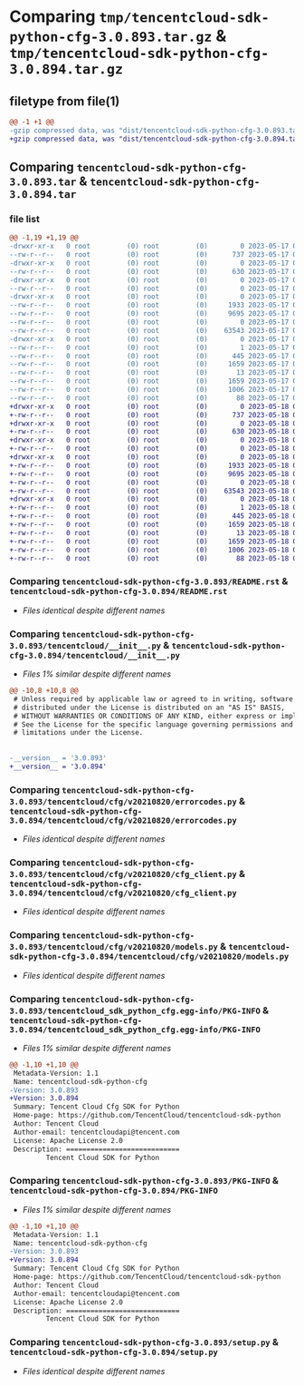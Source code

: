 # Comparing `tmp/tencentcloud-sdk-python-cfg-3.0.893.tar.gz` & `tmp/tencentcloud-sdk-python-cfg-3.0.894.tar.gz`

## filetype from file(1)

```diff
@@ -1 +1 @@
-gzip compressed data, was "dist/tencentcloud-sdk-python-cfg-3.0.893.tar", last modified: Wed May 17 03:25:53 2023, max compression
+gzip compressed data, was "dist/tencentcloud-sdk-python-cfg-3.0.894.tar", last modified: Thu May 18 00:20:07 2023, max compression
```

## Comparing `tencentcloud-sdk-python-cfg-3.0.893.tar` & `tencentcloud-sdk-python-cfg-3.0.894.tar`

### file list

```diff
@@ -1,19 +1,19 @@
-drwxr-xr-x   0 root         (0) root         (0)        0 2023-05-17 03:25:53.000000 tencentcloud-sdk-python-cfg-3.0.893/
--rw-r--r--   0 root         (0) root         (0)      737 2023-05-17 03:25:53.000000 tencentcloud-sdk-python-cfg-3.0.893/README.rst
-drwxr-xr-x   0 root         (0) root         (0)        0 2023-05-17 03:25:53.000000 tencentcloud-sdk-python-cfg-3.0.893/tencentcloud/
--rw-r--r--   0 root         (0) root         (0)      630 2023-05-17 03:25:53.000000 tencentcloud-sdk-python-cfg-3.0.893/tencentcloud/__init__.py
-drwxr-xr-x   0 root         (0) root         (0)        0 2023-05-17 03:25:53.000000 tencentcloud-sdk-python-cfg-3.0.893/tencentcloud/cfg/
--rw-r--r--   0 root         (0) root         (0)        0 2023-05-17 03:25:53.000000 tencentcloud-sdk-python-cfg-3.0.893/tencentcloud/cfg/__init__.py
-drwxr-xr-x   0 root         (0) root         (0)        0 2023-05-17 03:25:53.000000 tencentcloud-sdk-python-cfg-3.0.893/tencentcloud/cfg/v20210820/
--rw-r--r--   0 root         (0) root         (0)     1933 2023-05-17 03:25:53.000000 tencentcloud-sdk-python-cfg-3.0.893/tencentcloud/cfg/v20210820/errorcodes.py
--rw-r--r--   0 root         (0) root         (0)     9695 2023-05-17 03:25:53.000000 tencentcloud-sdk-python-cfg-3.0.893/tencentcloud/cfg/v20210820/cfg_client.py
--rw-r--r--   0 root         (0) root         (0)        0 2023-05-17 03:25:53.000000 tencentcloud-sdk-python-cfg-3.0.893/tencentcloud/cfg/v20210820/__init__.py
--rw-r--r--   0 root         (0) root         (0)    63543 2023-05-17 03:25:53.000000 tencentcloud-sdk-python-cfg-3.0.893/tencentcloud/cfg/v20210820/models.py
-drwxr-xr-x   0 root         (0) root         (0)        0 2023-05-17 03:25:53.000000 tencentcloud-sdk-python-cfg-3.0.893/tencentcloud_sdk_python_cfg.egg-info/
--rw-r--r--   0 root         (0) root         (0)        1 2023-05-17 03:25:53.000000 tencentcloud-sdk-python-cfg-3.0.893/tencentcloud_sdk_python_cfg.egg-info/dependency_links.txt
--rw-r--r--   0 root         (0) root         (0)      445 2023-05-17 03:25:53.000000 tencentcloud-sdk-python-cfg-3.0.893/tencentcloud_sdk_python_cfg.egg-info/SOURCES.txt
--rw-r--r--   0 root         (0) root         (0)     1659 2023-05-17 03:25:53.000000 tencentcloud-sdk-python-cfg-3.0.893/tencentcloud_sdk_python_cfg.egg-info/PKG-INFO
--rw-r--r--   0 root         (0) root         (0)       13 2023-05-17 03:25:53.000000 tencentcloud-sdk-python-cfg-3.0.893/tencentcloud_sdk_python_cfg.egg-info/top_level.txt
--rw-r--r--   0 root         (0) root         (0)     1659 2023-05-17 03:25:53.000000 tencentcloud-sdk-python-cfg-3.0.893/PKG-INFO
--rw-r--r--   0 root         (0) root         (0)     1006 2023-05-17 03:25:53.000000 tencentcloud-sdk-python-cfg-3.0.893/setup.py
--rw-r--r--   0 root         (0) root         (0)       88 2023-05-17 03:25:53.000000 tencentcloud-sdk-python-cfg-3.0.893/setup.cfg
+drwxr-xr-x   0 root         (0) root         (0)        0 2023-05-18 00:20:07.000000 tencentcloud-sdk-python-cfg-3.0.894/
+-rw-r--r--   0 root         (0) root         (0)      737 2023-05-18 00:20:07.000000 tencentcloud-sdk-python-cfg-3.0.894/README.rst
+drwxr-xr-x   0 root         (0) root         (0)        0 2023-05-18 00:20:07.000000 tencentcloud-sdk-python-cfg-3.0.894/tencentcloud/
+-rw-r--r--   0 root         (0) root         (0)      630 2023-05-18 00:20:07.000000 tencentcloud-sdk-python-cfg-3.0.894/tencentcloud/__init__.py
+drwxr-xr-x   0 root         (0) root         (0)        0 2023-05-18 00:20:07.000000 tencentcloud-sdk-python-cfg-3.0.894/tencentcloud/cfg/
+-rw-r--r--   0 root         (0) root         (0)        0 2023-05-18 00:20:07.000000 tencentcloud-sdk-python-cfg-3.0.894/tencentcloud/cfg/__init__.py
+drwxr-xr-x   0 root         (0) root         (0)        0 2023-05-18 00:20:07.000000 tencentcloud-sdk-python-cfg-3.0.894/tencentcloud/cfg/v20210820/
+-rw-r--r--   0 root         (0) root         (0)     1933 2023-05-18 00:20:07.000000 tencentcloud-sdk-python-cfg-3.0.894/tencentcloud/cfg/v20210820/errorcodes.py
+-rw-r--r--   0 root         (0) root         (0)     9695 2023-05-18 00:20:07.000000 tencentcloud-sdk-python-cfg-3.0.894/tencentcloud/cfg/v20210820/cfg_client.py
+-rw-r--r--   0 root         (0) root         (0)        0 2023-05-18 00:20:07.000000 tencentcloud-sdk-python-cfg-3.0.894/tencentcloud/cfg/v20210820/__init__.py
+-rw-r--r--   0 root         (0) root         (0)    63543 2023-05-18 00:20:07.000000 tencentcloud-sdk-python-cfg-3.0.894/tencentcloud/cfg/v20210820/models.py
+drwxr-xr-x   0 root         (0) root         (0)        0 2023-05-18 00:20:07.000000 tencentcloud-sdk-python-cfg-3.0.894/tencentcloud_sdk_python_cfg.egg-info/
+-rw-r--r--   0 root         (0) root         (0)        1 2023-05-18 00:20:07.000000 tencentcloud-sdk-python-cfg-3.0.894/tencentcloud_sdk_python_cfg.egg-info/dependency_links.txt
+-rw-r--r--   0 root         (0) root         (0)      445 2023-05-18 00:20:07.000000 tencentcloud-sdk-python-cfg-3.0.894/tencentcloud_sdk_python_cfg.egg-info/SOURCES.txt
+-rw-r--r--   0 root         (0) root         (0)     1659 2023-05-18 00:20:07.000000 tencentcloud-sdk-python-cfg-3.0.894/tencentcloud_sdk_python_cfg.egg-info/PKG-INFO
+-rw-r--r--   0 root         (0) root         (0)       13 2023-05-18 00:20:07.000000 tencentcloud-sdk-python-cfg-3.0.894/tencentcloud_sdk_python_cfg.egg-info/top_level.txt
+-rw-r--r--   0 root         (0) root         (0)     1659 2023-05-18 00:20:07.000000 tencentcloud-sdk-python-cfg-3.0.894/PKG-INFO
+-rw-r--r--   0 root         (0) root         (0)     1006 2023-05-18 00:20:07.000000 tencentcloud-sdk-python-cfg-3.0.894/setup.py
+-rw-r--r--   0 root         (0) root         (0)       88 2023-05-18 00:20:07.000000 tencentcloud-sdk-python-cfg-3.0.894/setup.cfg
```

### Comparing `tencentcloud-sdk-python-cfg-3.0.893/README.rst` & `tencentcloud-sdk-python-cfg-3.0.894/README.rst`

 * *Files identical despite different names*

### Comparing `tencentcloud-sdk-python-cfg-3.0.893/tencentcloud/__init__.py` & `tencentcloud-sdk-python-cfg-3.0.894/tencentcloud/__init__.py`

 * *Files 1% similar despite different names*

```diff
@@ -10,8 +10,8 @@
 # Unless required by applicable law or agreed to in writing, software
 # distributed under the License is distributed on an "AS IS" BASIS,
 # WITHOUT WARRANTIES OR CONDITIONS OF ANY KIND, either express or implied.
 # See the License for the specific language governing permissions and
 # limitations under the License.
 
 
-__version__ = '3.0.893'
+__version__ = '3.0.894'
```

### Comparing `tencentcloud-sdk-python-cfg-3.0.893/tencentcloud/cfg/v20210820/errorcodes.py` & `tencentcloud-sdk-python-cfg-3.0.894/tencentcloud/cfg/v20210820/errorcodes.py`

 * *Files identical despite different names*

### Comparing `tencentcloud-sdk-python-cfg-3.0.893/tencentcloud/cfg/v20210820/cfg_client.py` & `tencentcloud-sdk-python-cfg-3.0.894/tencentcloud/cfg/v20210820/cfg_client.py`

 * *Files identical despite different names*

### Comparing `tencentcloud-sdk-python-cfg-3.0.893/tencentcloud/cfg/v20210820/models.py` & `tencentcloud-sdk-python-cfg-3.0.894/tencentcloud/cfg/v20210820/models.py`

 * *Files identical despite different names*

### Comparing `tencentcloud-sdk-python-cfg-3.0.893/tencentcloud_sdk_python_cfg.egg-info/PKG-INFO` & `tencentcloud-sdk-python-cfg-3.0.894/tencentcloud_sdk_python_cfg.egg-info/PKG-INFO`

 * *Files 1% similar despite different names*

```diff
@@ -1,10 +1,10 @@
 Metadata-Version: 1.1
 Name: tencentcloud-sdk-python-cfg
-Version: 3.0.893
+Version: 3.0.894
 Summary: Tencent Cloud Cfg SDK for Python
 Home-page: https://github.com/TencentCloud/tencentcloud-sdk-python
 Author: Tencent Cloud
 Author-email: tencentcloudapi@tencent.com
 License: Apache License 2.0
 Description: ============================
         Tencent Cloud SDK for Python
```

### Comparing `tencentcloud-sdk-python-cfg-3.0.893/PKG-INFO` & `tencentcloud-sdk-python-cfg-3.0.894/PKG-INFO`

 * *Files 1% similar despite different names*

```diff
@@ -1,10 +1,10 @@
 Metadata-Version: 1.1
 Name: tencentcloud-sdk-python-cfg
-Version: 3.0.893
+Version: 3.0.894
 Summary: Tencent Cloud Cfg SDK for Python
 Home-page: https://github.com/TencentCloud/tencentcloud-sdk-python
 Author: Tencent Cloud
 Author-email: tencentcloudapi@tencent.com
 License: Apache License 2.0
 Description: ============================
         Tencent Cloud SDK for Python
```

### Comparing `tencentcloud-sdk-python-cfg-3.0.893/setup.py` & `tencentcloud-sdk-python-cfg-3.0.894/setup.py`

 * *Files identical despite different names*


